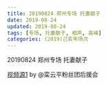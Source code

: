 ```yaml
---
title: 20190824 郑州专场 托妻献子
date: 2019-08-24
updated: 2019-08-24
tags: [专场, 托妻献子, 相声, 高峰]
categories: (2019)己亥年场次
---
```

20190824 郑州专场 托妻献子

[视频源1](https://m.weibo.cn/detail/4649209947492597) by @栾云平粉丝团后援会
